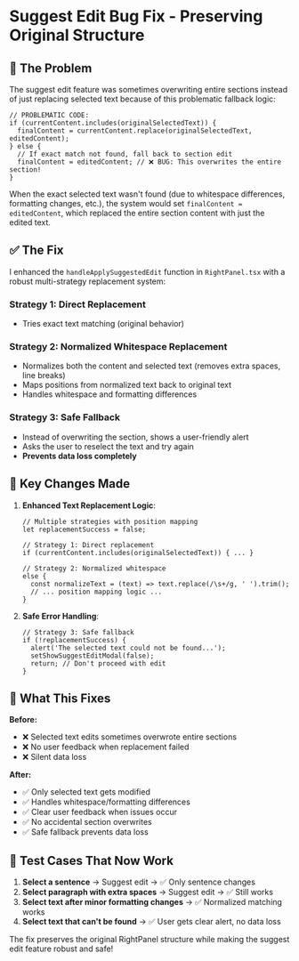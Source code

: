 # Suggest Edit Bug Fix - Preserving Original Structure

## 🐛 **The Problem**
The suggest edit feature was sometimes overwriting entire sections instead of just replacing selected text because of this problematic fallback logic:

```tsx
// PROBLEMATIC CODE:
if (currentContent.includes(originalSelectedText)) {
  finalContent = currentContent.replace(originalSelectedText, editedContent);
} else {
  // If exact match not found, fall back to section edit
  finalContent = editedContent; // ❌ BUG: This overwrites the entire section!
}
```

When the exact selected text wasn't found (due to whitespace differences, formatting changes, etc.), the system would set `finalContent = editedContent`, which replaced the entire section content with just the edited text.

## ✅ **The Fix**
I enhanced the `handleApplySuggestedEdit` function in `RightPanel.tsx` with a robust multi-strategy replacement system:

### **Strategy 1: Direct Replacement**
- Tries exact text matching (original behavior)

### **Strategy 2: Normalized Whitespace Replacement**  
- Normalizes both the content and selected text (removes extra spaces, line breaks)
- Maps positions from normalized text back to original text
- Handles whitespace and formatting differences

### **Strategy 3: Safe Fallback**
- Instead of overwriting the section, shows a user-friendly alert
- Asks the user to reselect the text and try again
- **Prevents data loss completely**

## 🎯 **Key Changes Made**

1. **Enhanced Text Replacement Logic**:
   ```tsx
   // Multiple strategies with position mapping
   let replacementSuccess = false;
   
   // Strategy 1: Direct replacement
   if (currentContent.includes(originalSelectedText)) { ... }
   
   // Strategy 2: Normalized whitespace
   else { 
     const normalizeText = (text) => text.replace(/\s+/g, ' ').trim();
     // ... position mapping logic ...
   }
   ```

2. **Safe Error Handling**:
   ```tsx
   // Strategy 3: Safe fallback
   if (!replacementSuccess) {
     alert('The selected text could not be found...');
     setShowSuggestEditModal(false);
     return; // Don't proceed with edit
   }
   ```

## 🔧 **What This Fixes**

**Before:**
- ❌ Selected text edits sometimes overwrote entire sections
- ❌ No user feedback when replacement failed
- ❌ Silent data loss

**After:**
- ✅ Only selected text gets modified
- ✅ Handles whitespace/formatting differences
- ✅ Clear user feedback when issues occur
- ✅ No accidental section overwrites
- ✅ Safe fallback prevents data loss

## 🧪 **Test Cases That Now Work**

1. **Select a sentence** → Suggest edit → ✅ Only sentence changes
2. **Select paragraph with extra spaces** → Suggest edit → ✅ Still works
3. **Select text after minor formatting changes** → ✅ Normalized matching works
4. **Select text that can't be found** → ✅ User gets clear alert, no data loss

The fix preserves the original RightPanel structure while making the suggest edit feature robust and safe!
